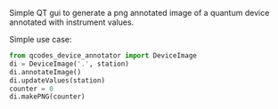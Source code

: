Simple QT gui to generate a png annotated image of a quantum device annotated with instrument values.

Simple use case:

```python
from qcodes_device_annotator import DeviceImage
di = DeviceImage('.', station)
di.annotateImage()
di.updateValues(station)
counter = 0
di.makePNG(counter)
```
